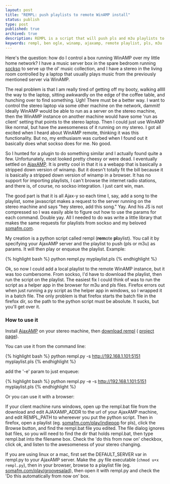 ```yaml
---
layout: post
title: "REMPL: push playlists to remote WinAMP install"
status: publish
type: post
published: true
archived: true
description: REMPL is a script that will push pls and m3u playlists to a remote WinAMP instance running the AjaxAMP plugin.
keywords: rempl, ben ogle, winamp, ajaxamp, remote playlist, pls, m3u
---
```

<p>Here's the question: how do I control a box running WinAMP over my little home network? I
have a music server box in the spare bedroom running <a
href="http://sockso.pu-gh.com/">sockso</a> to serve up the ol' music collection, and I have a
stereo in the living room controlled by a laptop that usually plays music from the previously
mentioned server via WinAMP.</p>

<p>The real problem is that I am really tired of getting off my booty, walking alllll the way to
the laptop, sitting awkwardly on the edge of the coffee table, and hunching over to find
something. Ugh! There must be a better way. I want to control the stereo laptop via some other
machine on the network, dammit! Ideally WinAMP would be able to run as a server on the stereo
machine, then the WinAMP instance on another machine would have some 'run as client' setting
that points to the stereo laptop. Then I could just use WinAMP like normal, but have the
awesomeness of it running on my stereo. I got all excited when I heard about WinAMP remote,
thinking it was this functionality. But no, my enthusiasm was curbed when I found out it
basically does what sockso does for me. No good.</p>

<p>So I hunted for a plugin to do something similar and I actually found quite a few.
Unfortunately, most looked pretty cheesy or were dead. I eventually settled on
<a href="http://ajaxamp.com/">AjaxAMP</a>. It is pretty cool in that it is a webapp that is
basically a stripped down version of winamp. But it doesn't totally fit the bill because it is
basically a stripped down version of winamp in a browser. It has no support for importing
playlists, I can't browse the internet radio stations, and there is, of course, no sockso
integration. I just cant win, man.</p>

<p>The good part is that it is all Ajax-y so each time I, say, add a song to the playlist, some
javascript makes a request to the server running on the stereo machine and says "hey stereo, add
this song." Yay. And his JS is not compressed so I was easily able to figure out how to use the
params for each command. Double yay. All I needed to do was write a little library that makes
the same requests for playlists from sockso and my beloved <a
href="http://somafm.com/">somafm.com</a>. </p>

<p>My creation is a python script called rempl (<b>rem</b>ote <b>pl</b>aylist). You call it by
specifying your AjaxAMP server and the playlist to push (pls or m3u) as params. It will then
play or enqueue the playlist. Example:</p>

{% highlight bash %}
python rempl.py myplaylist.pls
{% endhighlight %}

<p>Ok, so now I could add a local playlist to the remote WinAMP instance, but it was too
cumbersome. From sockso, I'd have to download the playlist, then run the script on the playlist.
The easiest fix I could think of was to run the script as a helper app in the browser for m3u
and pls files. Firefox errors out when just running a py script as the helper app in windows, so
I wrapped it in a batch file. The only problem is that firefox starts the batch file in the
firefox dir, so the path to the python script must be absolute. It sucks, but you'll get over
it.</p>

<h3>How to use it</h3>

<p>Install <a href="http://ajaxamp.com/download">AjaxAMP</a> on your stereo machine, then
<a href="http://cloud.github.com/downloads/benogle/rempl/rempl-0.1.zip">download rempl</a> (
<a href="http://github.com/benogle/rempl/tree/master">project page</a>).</p>

<p>You can use it from the command line:</p>

{% highlight bash %}
python rempl.py -s http://192.168.1.101:5151 myplaylist.pls
{% endhighlight %}

<p>add the '-e' param to just enqueue:</p>

{% highlight bash %}
python rempl.py -e -s http://192.168.1.101:5151 myplaylist.pls
{% endhighlight %}

<p>Or you can use it with a browser:</p>

<p>If your client machine runs windows, open up the rempl.bat file from the download and edit
AJAXAMP_ADDR to the url of your AjaxAMP machine, and edit REMPL_PATH to whereever you put the
python script. Then in firefox, open a playlist (eg.
<a href="http://somafm.com/play/indiepop">somafm.com/play/indiepop</a> for pls), click the Browse
button, and find the rempl.bat file you edited. The file dialog ignores bat files, so you will
need to find the dir that holds rempl.bat, then type rempl.bat into the filename box. Check the
'do this from now on' checkbox, click ok, and listen to the awesomeness of your stereo changing.
</p>

<p>If you are using linux or a mac, first set the DEFAULT_SERVER var in rempl.py to your AjaxAMP
server. Make the .py file executable (<code>chmod u+x rempl.py</code>), then in your browser,
browse to a playlist file (eg.
<a href="http://somafm.com/play/groovesalad">somafm.com/play/groovesalad</a>), then open it with
rempl.py and check the 'Do this automatically from now on' box.</p>
